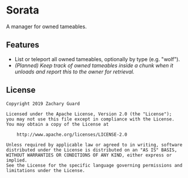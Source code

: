 # Sorata

A manager for owned tameables.

## Features

* List or teleport all owned tameables, optionally by type (e.g. "wolf").
* *(Planned) Keep track of owned tameables inside a chunk when it unloads and report this to the owner for retrieval.*

## License

```
Copyright 2019 Zachary Guard

Licensed under the Apache License, Version 2.0 (the "License");
you may not use this file except in compliance with the License.
You may obtain a copy of the License at

    http://www.apache.org/licenses/LICENSE-2.0

Unless required by applicable law or agreed to in writing, software
distributed under the License is distributed on an "AS IS" BASIS,
WITHOUT WARRANTIES OR CONDITIONS OF ANY KIND, either express or implied.
See the License for the specific language governing permissions and
limitations under the License.
```
